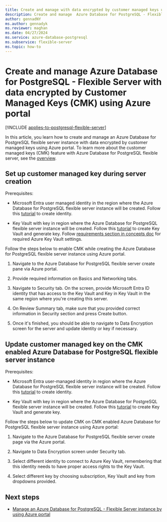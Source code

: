 ```yaml
---
title: Create and manage with data encrypted by customer managed keys using Azure portal
description: Create and manage  Azure Database for PostgreSQL - Flexible Server with data  encrypted by Customer Managed Keys using the Azure portal.
author: gennadNY
ms.author: gennadyk
ms.reviewer: maghan
ms.date: 04/27/2024
ms.service: azure-database-postgresql
ms.subservice: flexible-server
ms.topic: how-to
---
```

# Create and manage  Azure Database for PostgreSQL - Flexible Server with data  encrypted by Customer Managed Keys (CMK) using  Azure portal

[!INCLUDE [applies-to-postgresql-flexible-server](~/reusable-content/ce-skilling/azure/includes/postgresql/includes/applies-to-postgresql-flexible-server.md)]

In this article, you learn how to create and manage an Azure Database for PostgreSQL flexible server instance with data  encrypted by customer managed keys using  Azure portal. To learn more about the customer managed keys (CMK) feature with Azure Database for PostgreSQL flexible server, see the [overview](concepts-data-encryption.md).

## Set up customer managed key during server creation
Prerequisites:

- Microsoft Entra user managed identity in the region where the Azure Database for PostgreSQL flexible server instance will be created. Follow this [tutorial](../../active-directory/managed-identities-azure-resources/qs-configure-portal-windows-vm.md) to create identity.

- Key Vault with key in region where the Azure Database for PostgreSQL flexible server instance will be created. Follow this [tutorial](/azure/key-vault/general/quick-create-portal) to create Key Vault and generate key. Follow [requirements section in concepts doc](concepts-data-encryption.md) for required Azure Key Vault settings.

Follow the steps below to enable CMK while creating the Azure Database for PostgreSQL flexible server instance using Azure portal.

1. Navigate to the Azure Database for PostgreSQL flexible server create pane via Azure portal.

2. Provide required information on Basics and Networking tabs.

3. Navigate to Security tab. On the screen, provide Microsoft Entra ID  identity that has access to the Key Vault and Key in Key Vault in the same region where you're creating this server.

4. On Review Summary tab, make sure that you provided correct information in Security section and press Create button.

5. Once it's finished, you should be able to navigate to Data Encryption  screen for the server and update identity or key if necessary.

## Update customer managed key on the CMK enabled Azure Database for PostgreSQL flexible server instance

Prerequisites:

- Microsoft Entra user-managed identity in region where the Azure Database for PostgreSQL flexible server instance will be created. Follow this [tutorial](../../active-directory/managed-identities-azure-resources/qs-configure-portal-windows-vm.md) to create identity.

- Key Vault with key in region where the Azure Database for PostgreSQL flexible server instance will be created. Follow this [tutorial](/azure/key-vault/general/quick-create-portal) to create Key Vault and generate key.

Follow the steps below to update CMK on CMK enabled Azure Database for PostgreSQL flexible server instance using Azure portal:

1. Navigate to the Azure Database for PostgreSQL flexible server create page via the Azure portal.

2. Navigate to Data Encryption screen under Security tab.

3. Select different identity to connect to Azure Key Vault, remembering that this identity needs to have proper access rights to the Key Vault.

4. Select different key by choosing subscription, Key Vault and key from dropdowns provided.

## Next steps

- [Manage an Azure Database for PostgreSQL - Flexible Server instance by using  Azure portal](how-to-manage-server-portal.md)
